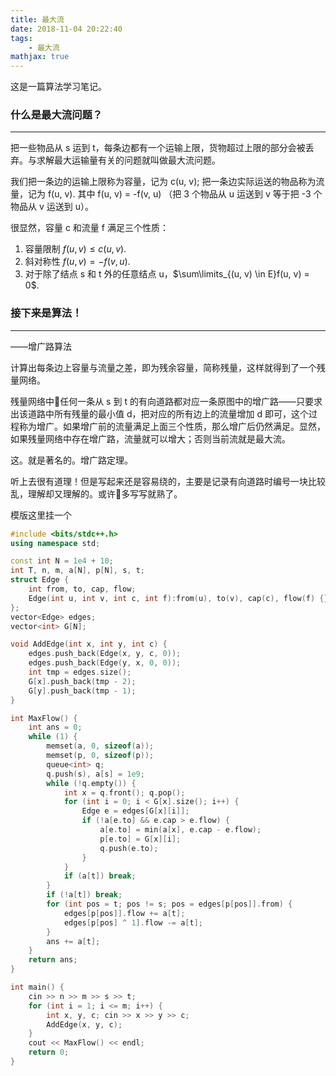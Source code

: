 ```yaml
---
title: 最大流
date: 2018-11-04 20:22:40
tags:
    - 最大流
mathjax: true
---
```


这是一篇算法学习笔记。

### 什么是最大流问题？
-----

把一些物品从 s 运到 t，每条边都有一个运输上限，货物超过上限的部分会被丢弃。与求解最大运输量有关的问题就叫做最大流问题。

我们把一条边的运输上限称为容量，记为 c(u, v); 把一条边实际运送的物品称为流量，记为 f(u, v). 其中 f(u, v) = -f(v, u) （把 3 个物品从 u 运送到 v 等于把 -3 个物品从 v 运送到 u）。

很显然，容量 c 和流量 f 满足三个性质：
1. 容量限制 $f(u, v) \leq c(u, v)$.
2. 斜对称性 $f(u, v) = -f(v, u)$.
3. 对于除了结点 s 和 t 外的任意结点 u，$\sum\limits_{(u, v) \in E}f(u, v) = 0$.

### 接下来是算法！
-----

——增广路算法

计算出每条边上容量与流量之差，即为残余容量，简称残量，这样就得到了一个残量网络。

残量网络中任何一条从 s 到 t 的有向道路都对应一条原图中的增广路——只要求出该道路中所有残量的最小值 d，把对应的所有边上的流量增加 d 即可，这个过程称为增广。如果增广前的流量满足上面三个性质，那么增广后仍然满足。显然，如果残量网络中存在增广路，流量就可以增大；否则当前流就是最大流。

这。就是著名的。增广路定理。

听上去很有道理！但是写起来还是容易绕的，主要是记录有向道路时编号一块比较乱，理解却又理解的。或许多写写就熟了。

模版这里挂一个
``` c++
#include <bits/stdc++.h>
using namespace std;

const int N = 1e4 + 10;
int T, n, m, a[N], p[N], s, t;
struct Edge {
    int from, to, cap, flow;
    Edge(int u, int v, int c, int f):from(u), to(v), cap(c), flow(f) {}
};
vector<Edge> edges;
vector<int> G[N];

void AddEdge(int x, int y, int c) {
    edges.push_back(Edge(x, y, c, 0));
    edges.push_back(Edge(y, x, 0, 0));
    int tmp = edges.size();
    G[x].push_back(tmp - 2);
    G[y].push_back(tmp - 1);
}

int MaxFlow() {
    int ans = 0;
    while (1) {
        memset(a, 0, sizeof(a));
        memset(p, 0, sizeof(p));
        queue<int> q;
        q.push(s), a[s] = 1e9;
        while (!q.empty()) {
            int x = q.front(); q.pop();
            for (int i = 0; i < G[x].size(); i++) {
                Edge e = edges[G[x][i]];
                if (!a[e.to] && e.cap > e.flow) {
                    a[e.to] = min(a[x], e.cap - e.flow);
                    p[e.to] = G[x][i];
                    q.push(e.to);
                }
            }
            if (a[t]) break;
        }
        if (!a[t]) break;
        for (int pos = t; pos != s; pos = edges[p[pos]].from) {
            edges[p[pos]].flow += a[t];
            edges[p[pos] ^ 1].flow -= a[t];
        }
        ans += a[t];
    }
    return ans;
}

int main() {
    cin >> n >> m >> s >> t;
    for (int i = 1; i <= m; i++) {
        int x, y, c; cin >> x >> y >> c;
        AddEdge(x, y, c);
    }
    cout << MaxFlow() << endl;
    return 0;
}
```